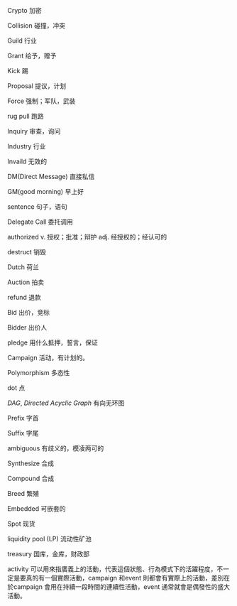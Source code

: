 Crypto 加密

Collision 碰撞，冲突

Guild 行业

Grant 给予，赠予

Kick 踢

Proposal 提议，计划

Force 强制；军队，武装

rug pull 	跑路

Inquiry  	审查，询问

Industry 	行业

Invaild 	无效的

DM(Direct Message) 直接私信

GM(good morning) 早上好

sentence 句子，语句

Delegate Call 委托调用

authorized v. 授权；批准；辩护 adj. 经授权的；经认可的

destruct 销毁

Dutch 荷兰

Auction 拍卖

refund 退款

Bid 出价，竞标

Bidder 出价人

pledge 用什么抵押，誓言，保证

Campaign 活动，有计划的。

Polymorphism 多态性

dot 点

*DAG*, *Directed Acyclic Graph* 有向无环图

Prefix 字首

Suffix 字尾

ambiguous 有歧义的，模凌两可的

Synthesize 合成

Compound 合成

Breed 繁殖

Embedded 可嵌套的

Spot 现货

liquidity pool (LP) 流动性矿池

treasury 国库，金库，财政部

activity 可以用來指廣義上的活動，代表這個狀態、行為模式下的活躍程度，不一定是要真的有一個實際活動，campaign 和event 則都會有實際上的活動，差別在於campaign 會用在持續一段時間的連續性活動，event 通常就會是偶發性的盛大活動。